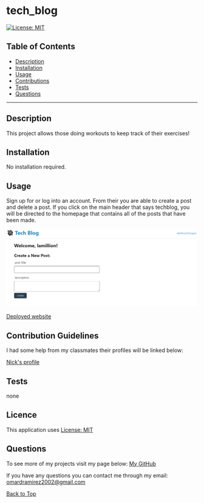 # tech_blog

[![License: MIT](https://img.shields.io/badge/License-MIT-yellow.svg)](https://opensource.org/licenses/MIT)

## Table of Contents
 
* [Description](#Description "Goto Description")
* [Installation](#Installation "Goto Installation")
* [Usage](#Usage "Goto Usage")
* [Contributions](#Contributions "Goto Contributions")
* [Tests](#Tests "Goto Tests")
* [Questions](#Questions "Goto Questions")
- - - -


## Description

This project allows those doing workouts to keep track of their exercises!

## Installation
No installation required.

## Usage

Sign up for or log into an account. From their you are able to create a post and delete a post. If you click on the main header that says techblog, you will be directed to the homepage that contains all of the posts that have been made.

![Create a post](./images/tech_blog_dashboard.png)


[Deployed website](https://quiet-shore-36331.herokuapp.com/)


## Contribution Guidelines

I had some help from my classmates their profiles will be linked below:

[Nick's profile](https://github.com/Nickm615)



## Tests

none


## Licence

This application uses [License: MIT](https://opensource.org/licenses/MIT)


## Questions

To see more of my projects visit my page below:
[My GitHub](https://github.com/BossyLemon0)

If you have any questions you can contact me through my email:
omardramirez2002@gmail.com

[Back to Top](#Note_Taker "Goto top")
